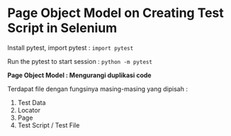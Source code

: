 # Page Object Model on Creating Test Script in Selenium

Install pytest, import pytest : 
`import pytest` 

Run the pytest to start session : 
`python -m pytest`

**Page Object Model : Mengurangi duplikasi code**

Terdapat file dengan fungsinya masing-masing yang dipisah : 
1. Test Data
2. Locator
3. Page 
4. Test Script / Test File